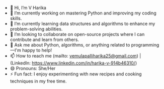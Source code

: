 - 👋 Hi, I’m V Harika
- 🔭 I’m currently working on mastering Python and improving my coding skills.
- 🌱 I’m currently learning data structures and algorithms to enhance my problem-solving abilities.
- 💞️ I’m looking to collaborate on open-source projects where I can contribute and learn from others.
- 💬 Ask me about Python, algorithms, or anything related to programming—I'm happy to help!
- 📫 How to reach me (mailto: vemulapalliharika25@gmail.com) | (LinkedIn: https://www.linkedin.com/in/harika-v-914b46310/)
- 😄 Pronouns: She/Her
- ⚡ Fun fact: I enjoy experimenting with new recipes and cooking techniques in my free time.
<!---
Feel free to connect with me and explore my projects below! Let's code and create together.😊
-->
